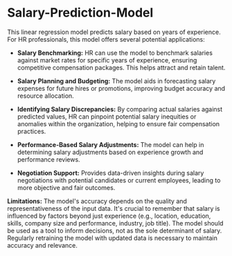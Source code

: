 # Salary-Prediction-Model

This linear regression model predicts salary based on years of experience.  For HR professionals, this model offers several potential applications:

* **Salary Benchmarking:**  HR can use the model to benchmark salaries against market rates for specific years of experience, ensuring competitive compensation packages.  This helps attract and retain talent.

* **Salary Planning and Budgeting:**  The model aids in forecasting salary expenses for future hires or promotions, improving budget accuracy and resource allocation.

* **Identifying Salary Discrepancies:**  By comparing actual salaries against predicted values, HR can pinpoint potential salary inequities or anomalies within the organization, helping to ensure fair compensation practices.

* **Performance-Based Salary Adjustments:** The model can help in determining salary adjustments based on experience growth and performance reviews.

* **Negotiation Support:** Provides data-driven insights during salary negotiations with potential candidates or current employees, leading to more objective and fair outcomes.


**Limitations:**  The model's accuracy depends on the quality and representativeness of the input data.  It's crucial to remember that salary is influenced by factors beyond just experience (e.g., location, education, skills, company size and performance, industry, job title).  The model should be used as a tool to inform decisions, not as the sole determinant of salary.  Regularly retraining the model with updated data is necessary to maintain accuracy and relevance.
